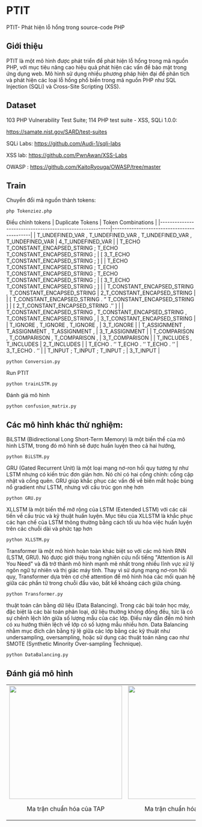 # PTIT
PTIT- Phát hiện lỗ hổng trong source-code PHP
## Giới thiệu 
PTIT là một mô hình được phát triển để phát hiện lỗ hổng trong mã nguồn PHP, với mục tiêu nâng cao hiệu quả phát hiện các vấn đề bảo mật trong ứng dụng web. Mô hình sử dụng nhiều phương pháp hiện đại để phân tích và phát hiện các loại lỗ hổng phổ biến trong mã nguồn PHP như SQL Injection (SQLi) và Cross-Site Scripting (XSS).
## Dataset 
103	PHP Vulnerability Test Suite; 114	PHP test suite - XSS, SQLi 1.0.0:

https://samate.nist.gov/SARD/test-suites

SQLi Labs: https://github.com/Audi-1/sqli-labs

XSS lab:  https://github.com/PwnAwan/XSS-Labs

OWASP : https://github.com/KaitoRyouga/OWASP/tree/master


## Train

Chuyển đổi mã nguồn thành tokens:
```
php Tokenziez.php
```
Điều chỉnh tokens
| Duplicate Tokens                                        | Token Combinations                         |
|---------------------------------------------------------|--------------------------------------------|
| T_UNDEFINED_VAR , T_UNDEFINED_VAR , T_UNDEFINED_VAR , T_UNDEFINED_VAR | 4_T_UNDEFINED_VAR                         |
| T_ECHO T_CONSTANT_ENCAPSED_STRING ; T_ECHO T_CONSTANT_ENCAPSED_STRING ; | [ 3_T_ECHO T_CONSTANT_ENCAPSED_STRING ; ] |
| T_ECHO T_CONSTANT_ENCAPSED_STRING ; T_ECHO T_CONSTANT_ENCAPSED_STRING ; T_ECHO T_CONSTANT_ENCAPSED_STRING ; | [ 3_T_ECHO T_CONSTANT_ENCAPSED_STRING ; ] |
| T_CONSTANT_ENCAPSED_STRING , T_CONSTANT_ENCAPSED_STRING | 2_T_CONSTANT_ENCAPSED_STRING              |
| [ T_CONSTANT_ENCAPSED_STRING  . ” T_CONSTANT_ENCAPSED_STRING ]  | [ 2_T_CONSTANT_ENCAPSED_STRING .’’ ]      |
| T_CONSTANT_ENCAPSED_STRING , T_CONSTANT_ENCAPSED_STRING , T_CONSTANT_ENCAPSED_STRING , | 3_T_CONSTANT_ENCAPSED_STRING             |
| T_IGNORE , T_IGNORE , T_IGNORE ,                       | 3_T_IGNORE                                |
| T_ASSIGNMENT , T_ASSIGNMENT , T_ASSIGNMENT ,            | 3_T_ASSIGNMENT                            |
| T_COMPARISON , T_COMPARISON , T_COMPARISON ,            | 3_T_COMPARISON                            |
| T_INCLUDES , T_INCLUDES                                | 2_T_INCLUDES                              |
| T_ECHO . ’’ T_ECHO . ’’ T_ECHO . ’’                    | 3_T_ECHO . ’’                             |
| T_INPUT  ;  T_INPUT  ; T_INPUT ;                        | 3_T_INPUT                                 |



```
python Conversion.py
```
Run PTIT
```
python trainLSTM.py
```
Đánh giá mô hình

```
python confusion_matrix.py
```
## Các mô hình khác thử nghiệm:
BiLSTM (Bidirectional Long Short-Term Memory) là một biến thể của mô hình LSTM, trong đó mô hình sẽ được huấn luyện theo cả hai hướng,
```
python BiLSTM.py
```
GRU (Gated Recurrent Unit) là một loại mạng nơ-ron hồi quy tương tự như LSTM nhưng có kiến trúc đơn giản hơn. Nó chỉ có hai cổng chính: cổng cập nhật và cổng quên. GRU giúp khắc phục các vấn đề về biến mất hoặc bùng nổ gradient như LSTM, nhưng với cấu trúc gọn nhẹ hơn
```
python GRU.py
```
XLLSTM là một biến thể mở rộng của LSTM (Extended LSTM) với các cải tiến về cấu trúc và kỹ thuật huấn luyện. Mục tiêu của XLLSTM là khắc phục các hạn chế của LSTM thông thường bằng cách tối ưu hóa việc huấn luyện trên các chuỗi dài và phức tạp hơn
```
python XLLSTM.py
```
Transformer là một mô hình hoàn toàn khác biệt so với các mô hình RNN (LSTM, GRU). Nó được giới thiệu trong nghiên cứu nổi tiếng "Attention is All You Need" và đã trở thành mô hình mạnh mẽ nhất trong nhiều lĩnh vực xử lý ngôn ngữ tự nhiên và thị giác máy tính. Thay vì sử dụng mạng nơ-ron hồi quy, Transformer dựa trên cơ chế attention để mô hình hóa các mối quan hệ giữa các phần tử trong chuỗi đầu vào, bất kể khoảng cách giữa chúng.
```
python Transformer.py
```
thuật toán cân bằng dữ liệu (Data Balancing). Trong các bài toán học máy, đặc biệt là các bài toán phân loại, dữ liệu thường không đồng đều, tức là có sự chênh lệch lớn giữa số lượng mẫu của các lớp. Điều này dẫn đến mô hình có xu hướng thiên lệch về lớp có số lượng mẫu nhiều hơn. Data Balancing nhằm mục đích cân bằng tỷ lệ giữa các lớp bằng các kỹ thuật như undersampling, oversampling, hoặc sử dụng các thuật toán nâng cao như SMOTE (Synthetic Minority Over-sampling Technique).
```
python DataBalancing.py
```
## Đánh giá mô hình
<table>
  <tr>
    <td align="center">
      <img src="https://github.com/user-attachments/assets/866e34f3-9e1c-461f-9531-3c66b5755ce2" width="300"/>
      <p>Ma trận chuẩn hóa của TAP</p>
    </td>
    <td align="center">
      <img src="https://github.com/user-attachments/assets/b98f075e-29fa-4682-ba8f-24d2743db476" width="300"/>
      <p>Ma trận chuẩn hóa của PTIT</p>
    </td>
  </tr>
</table>






